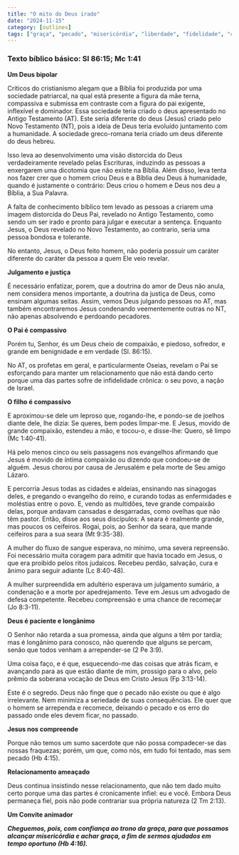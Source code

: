 ```yaml
---
title: "O mito do Deus irado"
date: "2024-11-15"
category: [outlines]
tags: ["graça", "pecado", "misericórdia", "liberdade", "fidelidade", "caráter"]
---
```


### Texto bíblico básico: Sl 86:15; Mc 1:41

**Um Deus bipolar**

Críticos do cristianismo alegam que a Bíblia foi produzida por uma sociedade patriarcal, na qual está presente a figura da mãe terna, compassiva e submissa em contraste com a figura do pai exigente, inflexível e dominador. Essa sociedade teria criado o deus apresentado no Antigo Testamento (AT). Este seria diferente do deus (Jesus) criado pelo Novo Testamento (NT), pois a ideia de Deus teria evoluído juntamento com a humanidade. A sociedade greco-romana teria criado um deus diferente do deus hebreu. 

Isso leva ao desenvolvimento uma visão distorcida do Deus verdadeiramente revelado pelas Escrituras, induzindo as pessoas a enxergarem uma dicotomia que não existe na Bíblia. Além disso, leva tenta nos fazer crer que o homem criou Deus e a Bíblia deu Deus à humanidade, quando é justamente o contrário: Deus criou o homem e Deus nos deu a Bíblia, a Sua Palavra.

A falta de conhecimento bíblico tem levado as pessoas a criarem uma imagem distorcida do Deus Pai, revelado no Antigo Testamento, como sendo um ser irado e pronto para julgar e executar a sentença. Enquanto Jesus, o Deus revelado no Novo Testamento, ao contrario, seria uma pessoa bondosa e tolerante.

No entanto, Jesus, o Deus feito homem, não poderia possuir um caráter diferente do caráter da pessoa a quem Ele veio revelar.

**Julgamento e justiça**

É necessário enfatizar, porem, que a doutrina do amor de Deus não anula, nem considera menos importante, a doutrina da justiça de Deus, como ensinam algumas seitas. Assim, vemos Deus julgando pessoas no AT, mas também encontraremos Jesus condenando veementemente outras no NT, não apenas absolvendo e perdoando pecadores. 

**O Pai é compassivo**

Porém tu, Senhor, és um Deus cheio de compaixão, e piedoso, sofredor, e grande em benignidade e em verdade (Sl. 86:15).

No AT, os profetas em geral, e particularmente Oseias, revelam o Pai se esforçando para manter um relacionamento que não está dando certo porque uma das partes sofre de infidelidade crônica: o seu povo, a nação de Israel.

**O filho é compassivo**

E aproximou-se dele um leproso que, rogando-lhe, e pondo-se de joelhos diante dele, lhe dizia: Se queres, bem podes limpar-me. E Jesus, movido de grande compaixão, estendeu a mão, e tocou-o, e disse-lhe: Quero, sê limpo (Mc 1:40-41).

Há pelo menos cinco ou seis passagens nos evangelhos afirmando que Jesus é movido de íntima compaixão ou dizendo que condoeu-se de alguém. Jesus chorou por causa de Jerusalém e pela morte de Seu amigo Lázaro.

E percorria Jesus todas as cidades e aldeias, ensinando nas sinagogas deles, e pregando o evangelho do reino, e curando todas as enfermidades e moléstias entre o povo. E, vendo as multidões, teve grande compaixão delas, porque andavam cansadas e desgarradas, como ovelhas que não têm pastor. Então, disse aos seus discípulos: A seara é realmente grande, mas poucos os ceifeiros. Rogai, pois, ao Senhor da seara, que mande ceifeiros para a sua seara (Mt 9:35-38).

A mulher do fluxo de sangue esperava, no mínimo, uma severa repreensão. Foi necessário muita coragem para admitir que havia tocado em Jesus, o que era proibido pelos ritos judaicos. Recebeu perdão, salvação, cura e ânimo para seguir adiante (Lc 8:40-48).

 A mulher surpreendida em adultério esperava um julgamento sumário, a condenação e a morte por apedrejamento. Teve em Jesus um advogado de defesa competente. Recebeu compreensão e uma chance de recomeçar (Jo 8:3-11).

**Deus é paciente e longânimo**

O Senhor não retarda a sua promessa, ainda que alguns a têm por tardia; mas é longânimo para conosco, não querendo que alguns se percam, senão que todos venham a arrepender-se (2 Pe 3:9).

Uma coisa faço, e é que, esquecendo-me das coisas que atrás ficam, e avançando para as que estão diante de mim, prossigo para o alvo, pelo prêmio da soberana vocação de Deus em Cristo Jesus (Fp 3:13-14).

Este é o segredo. Deus não finge que o pecado não existe ou que é algo irrelevante. Nem minimiza a seriedade de suas consequências. Ele quer que o homem se arrependa e recomece, deixando o pecado e os erro do passado onde eles devem ficar, no passado.

**Jesus nos compreende**

Porque não temos um sumo sacerdote que não possa compadecer-se das nossas fraquezas; porém, um que, como nós, em tudo foi tentado, mas sem pecado (Hb 4:15).

**Relacionamento ameaçado**

Deus continua insistindo nesse relacionamento, que não tem dado muito certo porque uma das partes é cronicamente infiel: eu e você. Embora Deus permaneça fiel, pois não pode contrariar sua própria natureza (2 Tm 2:13).

**Um Convite animador**

***Cheguemos, pois, com confiança ao trono da graça, para que possamos alcançar misericórdia e achar graça, a fim de sermos ajudados em tempo oportuno (Hb 4:16).***